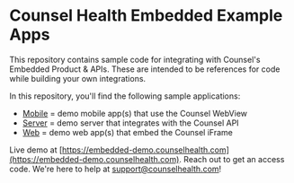 # Counsel Health Embedded Example Apps
This repository contains sample code for integrating with Counsel's Embedded Product & APIs. These are intended to be references for code while building your own integrations. 

In this repository, you'll find the following sample applications:
- [Mobile](./mobile/) = demo mobile app(s) that use the Counsel WebView
- [Server](./server/) = demo server that integrates with the Counsel API
- [Web](./web/) = demo web app(s) that embed the Counsel iFrame


Live demo at [https://embedded-demo.counselhealth.com](https://embedded-demo.counselhealth.com).
Reach out to get an access code. We're here to help at support@counselhealth.com!
